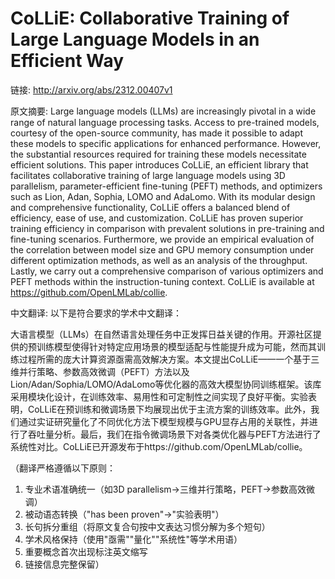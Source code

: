 # CoLLiE: Collaborative Training of Large Language Models in an Efficient Way

链接: http://arxiv.org/abs/2312.00407v1

原文摘要:
Large language models (LLMs) are increasingly pivotal in a wide range of
natural language processing tasks. Access to pre-trained models, courtesy of
the open-source community, has made it possible to adapt these models to
specific applications for enhanced performance. However, the substantial
resources required for training these models necessitate efficient solutions.
This paper introduces CoLLiE, an efficient library that facilitates
collaborative training of large language models using 3D parallelism,
parameter-efficient fine-tuning (PEFT) methods, and optimizers such as Lion,
Adan, Sophia, LOMO and AdaLomo. With its modular design and comprehensive
functionality, CoLLiE offers a balanced blend of efficiency, ease of use, and
customization. CoLLiE has proven superior training efficiency in comparison
with prevalent solutions in pre-training and fine-tuning scenarios.
Furthermore, we provide an empirical evaluation of the correlation between
model size and GPU memory consumption under different optimization methods, as
well as an analysis of the throughput. Lastly, we carry out a comprehensive
comparison of various optimizers and PEFT methods within the instruction-tuning
context. CoLLiE is available at https://github.com/OpenLMLab/collie.

中文翻译:
以下是符合要求的学术中文翻译：

大语言模型（LLMs）在自然语言处理任务中正发挥日益关键的作用。开源社区提供的预训练模型使得针对特定应用场景的模型适配与性能提升成为可能，然而其训练过程所需的庞大计算资源亟需高效解决方案。本文提出CoLLiE——一个基于三维并行策略、参数高效微调（PEFT）方法以及Lion/Adan/Sophia/LOMO/AdaLomo等优化器的高效大模型协同训练框架。该库采用模块化设计，在训练效率、易用性和可定制性之间实现了良好平衡。实验表明，CoLLiE在预训练和微调场景下均展现出优于主流方案的训练效率。此外，我们通过实证研究量化了不同优化方法下模型规模与GPU显存占用的关联性，并进行了吞吐量分析。最后，我们在指令微调场景下对各类优化器与PEFT方法进行了系统性对比。CoLLiE已开源发布于https://github.com/OpenLMLab/collie。

（翻译严格遵循以下原则：
1. 专业术语准确统一（如3D parallelism→三维并行策略，PEFT→参数高效微调）
2. 被动语态转换（"has been proven"→"实验表明"）
3. 长句拆分重组（将原文复合句按中文表达习惯分解为多个短句）
4. 学术风格保持（使用"亟需""量化""系统性"等学术用语）
5. 重要概念首次出现标注英文缩写
6. 链接信息完整保留）
